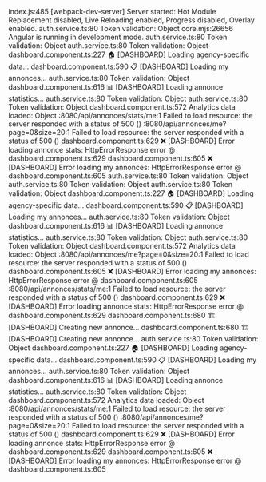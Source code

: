 index.js:485 [webpack-dev-server] Server started: Hot Module Replacement disabled, Live Reloading enabled, Progress disabled, Overlay enabled.
auth.service.ts:80 Token validation: Object
core.mjs:26656 Angular is running in development mode.
auth.service.ts:80 Token validation: Object
auth.service.ts:80 Token validation: Object
dashboard.component.ts:227 🏠 [DASHBOARD] Loading agency-specific data...
dashboard.component.ts:590 📋 [DASHBOARD] Loading my annonces...
auth.service.ts:80 Token validation: Object
dashboard.component.ts:616 📊 [DASHBOARD] Loading annonce statistics...
auth.service.ts:80 Token validation: Object
auth.service.ts:80 Token validation: Object
dashboard.component.ts:572 Analytics data loaded: Object
:8080/api/annonces/stats/me:1   Failed to load resource: the server responded with a status of 500 ()
:8080/api/annonces/me?page=0&size=20:1   Failed to load resource: the server responded with a status of 500 ()
dashboard.component.ts:629  ❌ [DASHBOARD] Error loading annonce stats: HttpErrorResponse
error @ dashboard.component.ts:629
dashboard.component.ts:605  ❌ [DASHBOARD] Error loading my annonces: HttpErrorResponse
error @ dashboard.component.ts:605
auth.service.ts:80 Token validation: Object
auth.service.ts:80 Token validation: Object
auth.service.ts:80 Token validation: Object
dashboard.component.ts:227 🏠 [DASHBOARD] Loading agency-specific data...
dashboard.component.ts:590 📋 [DASHBOARD] Loading my annonces...
auth.service.ts:80 Token validation: Object
dashboard.component.ts:616 📊 [DASHBOARD] Loading annonce statistics...
auth.service.ts:80 Token validation: Object
auth.service.ts:80 Token validation: Object
dashboard.component.ts:572 Analytics data loaded: Object
:8080/api/annonces/me?page=0&size=20:1   Failed to load resource: the server responded with a status of 500 ()
dashboard.component.ts:605  ❌ [DASHBOARD] Error loading my annonces: HttpErrorResponse
error @ dashboard.component.ts:605
:8080/api/annonces/stats/me:1   Failed to load resource: the server responded with a status of 500 ()
dashboard.component.ts:629  ❌ [DASHBOARD] Error loading annonce stats: HttpErrorResponse
error @ dashboard.component.ts:629
dashboard.component.ts:680 🏗️ [DASHBOARD] Creating new annonce...
dashboard.component.ts:680 🏗️ [DASHBOARD] Creating new annonce...
auth.service.ts:80 Token validation: Object
dashboard.component.ts:227 🏠 [DASHBOARD] Loading agency-specific data...
dashboard.component.ts:590 📋 [DASHBOARD] Loading my annonces...
auth.service.ts:80 Token validation: Object
dashboard.component.ts:616 📊 [DASHBOARD] Loading annonce statistics...
auth.service.ts:80 Token validation: Object
dashboard.component.ts:572 Analytics data loaded: Object
:8080/api/annonces/stats/me:1   Failed to load resource: the server responded with a status of 500 ()
:8080/api/annonces/me?page=0&size=20:1   Failed to load resource: the server responded with a status of 500 ()
dashboard.component.ts:629  ❌ [DASHBOARD] Error loading annonce stats: HttpErrorResponse
error @ dashboard.component.ts:629
dashboard.component.ts:605  ❌ [DASHBOARD] Error loading my annonces: HttpErrorResponse
error @ dashboard.component.ts:605
